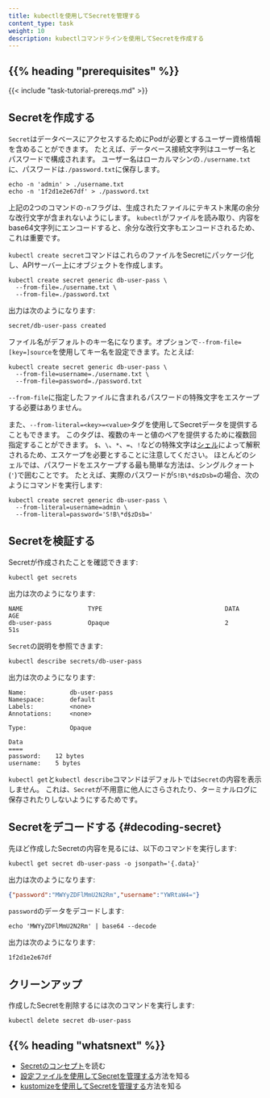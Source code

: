 ```yaml
---
title: kubectlを使用してSecretを管理する
content_type: task
weight: 10
description: kubectlコマンドラインを使用してSecretを作成する
---
```


<!-- overview -->

## {{% heading "prerequisites" %}}

{{< include "task-tutorial-prereqs.md" >}}

<!-- steps -->

## Secretを作成する

`Secret`はデータベースにアクセスするためにPodが必要とするユーザー資格情報を含めることができます。
たとえば、データベース接続文字列はユーザー名とパスワードで構成されます。
ユーザー名はローカルマシンの`./username.txt`に、パスワードは`./password.txt`に保存します。

```shell
echo -n 'admin' > ./username.txt
echo -n '1f2d1e2e67df' > ./password.txt
```

上記の2つのコマンドの`-n`フラグは、生成されたファイルにテキスト末尾の余分な改行文字が含まれないようにします。
`kubectl`がファイルを読み取り、内容をbase64文字列にエンコードすると、余分な改行文字もエンコードされるため、これは重要です。

`kubectl create secret`コマンドはこれらのファイルをSecretにパッケージ化し、APIサーバー上にオブジェクトを作成します。

```shell
kubectl create secret generic db-user-pass \
  --from-file=./username.txt \
  --from-file=./password.txt
```

出力は次のようになります:

```
secret/db-user-pass created
```

ファイル名がデフォルトのキー名になります。オプションで`--from-file=[key=]source`を使用してキー名を設定できます。たとえば:

```shell
kubectl create secret generic db-user-pass \
  --from-file=username=./username.txt \
  --from-file=password=./password.txt
```

`--from-file`に指定したファイルに含まれるパスワードの特殊文字をエスケープする必要はありません。

また、`--from-literal=<key>=<value>`タグを使用してSecretデータを提供することもできます。
このタグは、複数のキーと値のペアを提供するために複数回指定することができます。
`$`、`\`、`*`、`=`、`!`などの特殊文字は[シェル](https://en.wikipedia.org/wiki/Shell_(computing))によって解釈されるため、エスケープを必要とすることに注意してください。
ほとんどのシェルでは、パスワードをエスケープする最も簡単な方法は、シングルクォート(`'`)で囲むことです。
たとえば、実際のパスワードが`S!B\*d$zDsb=`の場合、次のようにコマンドを実行します:

```shell
kubectl create secret generic db-user-pass \
  --from-literal=username=admin \
  --from-literal=password='S!B\*d$zDsb='
```

## Secretを検証する

Secretが作成されたことを確認できます:

```shell
kubectl get secrets
```

出力は次のようになります:

```
NAME                  TYPE                                  DATA      AGE
db-user-pass          Opaque                                2         51s
```

`Secret`の説明を参照できます:

```shell
kubectl describe secrets/db-user-pass
```

出力は次のようになります:

```
Name:            db-user-pass
Namespace:       default
Labels:          <none>
Annotations:     <none>

Type:            Opaque

Data
====
password:    12 bytes
username:    5 bytes
```

`kubectl get`と`kubectl describe`コマンドはデフォルトでは`Secret`の内容を表示しません。
これは、`Secret`が不用意に他人にさらされたり、ターミナルログに保存されたりしないようにするためです。

## Secretをデコードする  {#decoding-secret}

先ほど作成したSecretの内容を見るには、以下のコマンドを実行します:

```shell
kubectl get secret db-user-pass -o jsonpath='{.data}'
```

出力は次のようになります:

```json
{"password":"MWYyZDFlMmU2N2Rm","username":"YWRtaW4="}
```

`password`のデータをデコードします:

```shell
echo 'MWYyZDFlMmU2N2Rm' | base64 --decode
```

出力は次のようになります:

```
1f2d1e2e67df
```

## クリーンアップ

作成したSecretを削除するには次のコマンドを実行します:

```shell
kubectl delete secret db-user-pass
```

<!-- discussion -->

## {{% heading "whatsnext" %}}

- [Secretのコンセプト](/ja/docs/concepts/configuration/secret/)を読む
- [設定ファイルを使用してSecretを管理する](/ja/docs/tasks/configmap-secret/managing-secret-using-config-file/)方法を知る
- [kustomizeを使用してSecretを管理する](/ja/docs/tasks/configmap-secret/managing-secret-using-kustomize/)方法を知る
